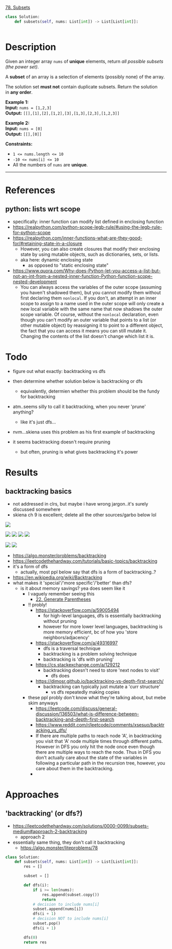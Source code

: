 [78. Subsets](https://leetcode.com/problems/subsets/)

```python
class Solution:
    def subsets(self, nums: List[int]) -> List[List[int]]:
        
```

# Description
Given an integer array `nums` of **unique** elements, return _all possible subsets (the power set)_.

A **subset** of an array is a selection of elements (possibly none) of the array.

The solution set **must not** contain duplicate subsets. Return the solution in **any order**.

**Example 1:**  
**Input:** `nums = [1,2,3]`  
**Output:** `[[],[1],[2],[1,2],[3],[1,3],[2,3],[1,2,3]]`  

**Example 2:**  
**Input:** `nums = [0]`  
**Output:** `[[],[0]]`  

**Constraints:**
- `1 <= nums.length <= 10`
- `-10 <= nums[i] <= 10`
- All the numbers of `nums` are **unique**.

---

# References

## python: lists wrt scope
- specifically: inner function can modify list defined in enclosing function
- https://realpython.com/python-scope-legb-rule/#using-the-legb-rule-for-python-scope
- https://realpython.com/inner-functions-what-are-they-good-for/#retaining-state-in-a-closure
	- However, you can also create closures that modify their enclosing state by using mutable objects, such as dictionaries, sets, or lists.
	- aka here: dynamic enclosing state
		- as opposed to "static enclosing state"
- https://www.quora.com/Why-does-Python-let-you-access-a-list-but-not-an-int-from-a-nested-inner-function-Python-function-scope-nested-development
	- You can always access the variables of the outer scope (assuming you haven't shadowed them), but you cannot modify them without first declaring them `nonlocal`. If you don't, an attempt in an inner scope to assign to a name used in the outer scope will only create a new local variable with the same name that now shadows the outer scope variable. Of course, without the `nonlocal` declaration, even though you can't modify an outer variable that points to a list (or other mutable object) by reassigning it to point to a different object, the fact that you can access it means you can still mutate it. Changing the contents of the list doesn't change which list it is.


# Todo

- figure out what exactly: backtracking vs dfs
- then determine whether solution below is backtracking or dfs
	- equivalently, determien whether this problem should be the fundy for backtracking
- atm..seems silly to call it backtracking, when you never 'prune' anything?
	- like it's just dfs...

- nvm...skiena uses this problem as his first example of backtracking
- it seems backtracking doesn't require pruning
	- but often, pruning is what gives backtracking it's power




# Results

## backtracking basics
- not addressed in clrs, but maybe i have wrong jargon..it's surely discussed somewhere
- skiena ch 9 is excellent; delete all the other sources/garbo below lol

![](../!assets/attachments/Pasted%20image%2020240417023452.png)



![](../!assets/attachments/Pasted%20image%2020240417022344.png)
![](../!assets/attachments/Pasted%20image%2020240417022355.png)
![](../!assets/attachments/Pasted%20image%2020240417022407.png)
![](../!assets/attachments/Pasted%20image%2020240417022438.png)


![](../!assets/attachments/Pasted%20image%2020240417022609.png)
![](../!assets/attachments/Pasted%20image%2020240417022636.png)









- https://algo.monster/problems/backtracking
- https://leetcodethehardway.com/tutorials/basic-topics/backtracking
- it's a form of dfs
	- actually, most ppl below say that dfs is a form of backtracking..?
- https://en.wikipedia.org/wiki/Backtracking
- what makes it 'special'/'more specific'/'better' than dfs?
	- is it about memory savings? yea does seem like it
		- I vaguely remember seeing this
			- [22. Generate Parentheses](22.%20Generate%20Parentheses.md)
		- !! probly!
			- https://stackoverflow.com/a/59005494
				- for high-level languages, dfs is essentially backtracking without pruning
				- however for more lower level languages, backtracking is more memory efficient, bc of how you 'store neighbors/adjacency'
			- https://stackoverflow.com/a/49316997
				- dfs is a traversal technique
				- backtracking is a problem solving technique
				- backtracking is 'dfs with pruning'
			- https://cs.stackexchange.com/a/129212
				- backtracking doesn't need to store 'next nodes to visit'
					- dfs does
			- https://dimosr.github.io/backtracking-vs-depth-first-search/
				- backtracking can typically just mutate a 'curr structure'
					- vs dfs repeatedly making copies
		- these ppl probly don't know what they're talking about, but mebe skim anyways
			- https://leetcode.com/discuss/general-discussion/136503/what-is-difference-between-backtracking-and-depth-first-search
			- https://www.reddit.com/r/leetcode/comments/xsesuo/backtracking_vs_dfs/
			- If there are multiple paths to reach node 'A', in backtracking you visit that 'A' node multiple times through different paths. However in DFS you only hit the node once even though there are multiple ways to reach the node. Thus in DFS you don't actually care about the state of the variables in following a particular path in the recursion tree, however, you care about them in the backtracking.
			- 

# Approaches


## 'backtracking' (or dfs?)
- https://leetcodethehardway.com/solutions/0000-0099/subsets-medium#approach-2-backtracking
	- approach 2
- essentially same thing, they don't call it backtracking
	- https://algo.monster/liteproblems/78


```python
class Solution:
    def subsets(self, nums: List[int]) -> List[List[int]]:
        res = []

        subset = []

        def dfs(i):
            if i >= len(nums):
                res.append(subset.copy())
                return
            # decision to include nums[i]
            subset.append(nums[i])
            dfs(i + 1)
            # decision NOT to include nums[i]
            subset.pop()
            dfs(i + 1)

        dfs(0)
        return res

```